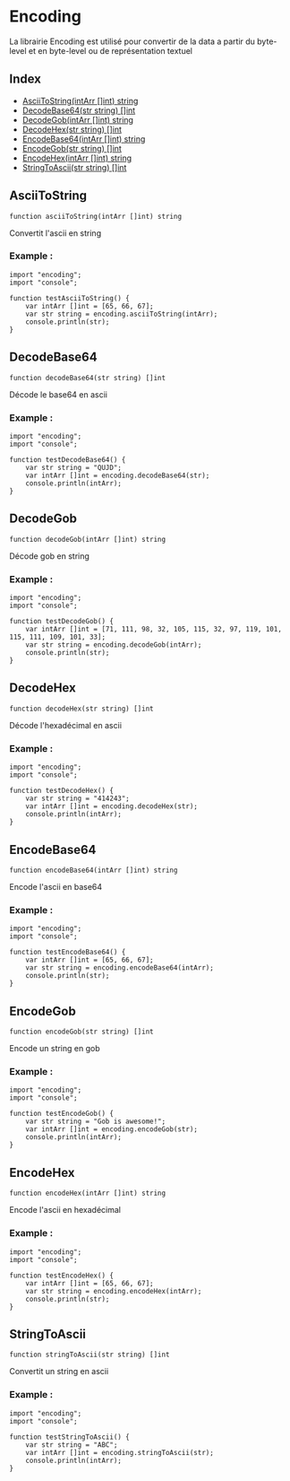 # Encoding

La librairie Encoding est utilisé pour convertir de la data a partir du byte-level et en byte-level ou de représentation textuel

## Index

- [AsciiToString(intArr []int) string ](#asciitostring)
- [DecodeBase64(str string) []int ](#decodebase64)
- [DecodeGob(intArr []int) string ](#decodegob)
- [DecodeHex(str string) []int](#decodehex)
- [EncodeBase64(intArr []int) string](#encodebase64)
- [EncodeGob(str string) []int](#encodegob)
- [EncodeHex(intArr []int) string](#encodehex)
- [StringToAscii(str string) []int](#stringtoascii)

## AsciiToString
```
function asciiToString(intArr []int) string
```
Convertit l'ascii en string

### Example :
```ecla
import "encoding";
import "console";

function testAsciiToString() {
    var intArr []int = [65, 66, 67];
    var str string = encoding.asciiToString(intArr);
    console.println(str);
}
```

## DecodeBase64
```
function decodeBase64(str string) []int
```
Décode le base64 en ascii

### Example :
```ecla
import "encoding";
import "console";

function testDecodeBase64() {
    var str string = "QUJD";
    var intArr []int = encoding.decodeBase64(str);
    console.println(intArr);
}
```

## DecodeGob
```
function decodeGob(intArr []int) string
```
Décode gob en string

### Example :
```ecla
import "encoding";
import "console";

function testDecodeGob() {
    var intArr []int = [71, 111, 98, 32, 105, 115, 32, 97, 119, 101, 115, 111, 109, 101, 33];
    var str string = encoding.decodeGob(intArr);
    console.println(str);
}
```

## DecodeHex
```
function decodeHex(str string) []int
```
Décode l'hexadécimal en ascii

### Example :
```ecla
import "encoding";
import "console";

function testDecodeHex() {
    var str string = "414243";
    var intArr []int = encoding.decodeHex(str);
    console.println(intArr);
}
```

## EncodeBase64
```
function encodeBase64(intArr []int) string
```
Encode l'ascii en base64

### Example :
```ecla
import "encoding";
import "console";

function testEncodeBase64() {
    var intArr []int = [65, 66, 67];
    var str string = encoding.encodeBase64(intArr);
    console.println(str);
}
```

## EncodeGob
```
function encodeGob(str string) []int
```
Encode un string en gob

### Example :
```ecla
import "encoding";
import "console";

function testEncodeGob() {
    var str string = "Gob is awesome!";
    var intArr []int = encoding.encodeGob(str);
    console.println(intArr);
}
```

## EncodeHex
```
function encodeHex(intArr []int) string
```
Encode l'ascii en hexadécimal

### Example :
```ecla
import "encoding";
import "console";

function testEncodeHex() {
    var intArr []int = [65, 66, 67];
    var str string = encoding.encodeHex(intArr);
    console.println(str);
}
```

## StringToAscii
```
function stringToAscii(str string) []int
```
Convertit un string en ascii

### Example :
```ecla
import "encoding";
import "console";

function testStringToAscii() {
    var str string = "ABC";
    var intArr []int = encoding.stringToAscii(str);
    console.println(intArr);
}
```